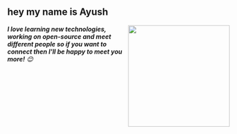 <br/>
<h2>hey my name is Ayush</h2>
<img align='right' src="https://media.giphy.com/media/du3J3cXyzhj75IOgvA/giphy.gif" width="230" />



<em><b>I love learning new technologies, working on open-source and meet different people so if you want to connect then I'll be happy to meet you more!</b> 😊</em>
